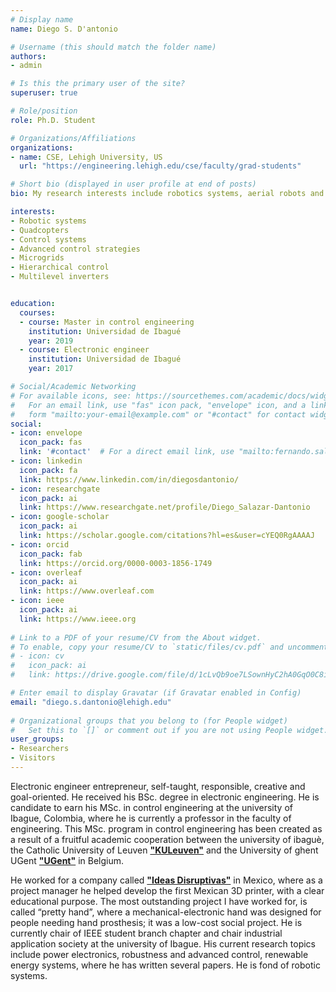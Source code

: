 ```yaml
---
# Display name
name: Diego S. D'antonio

# Username (this should match the folder name)
authors:
- admin

# Is this the primary user of the site?
superuser: true

# Role/position
role: Ph.D. Student

# Organizations/Affiliations
organizations:
- name: CSE, Lehigh University, US
  url: "https://engineering.lehigh.edu/cse/faculty/grad-students"

# Short bio (displayed in user profile at end of posts)
bio: My research interests include robotics systems, aerial robots and advanced control strategies.

interests:
- Robotic systems
- Quadcopters
- Control systems
- Advanced control strategies
- Microgrids
- Hierarchical control
- Multilevel inverters


education:
  courses:
  - course: Master in control engineering
    institution: Universidad de Ibagué
    year: 2019
  - course: Electronic engineer
    institution: Universidad de Ibagué
    year: 2017

# Social/Academic Networking
# For available icons, see: https://sourcethemes.com/academic/docs/widgets/#icons
#   For an email link, use "fas" icon pack, "envelope" icon, and a link in the
#   form "mailto:your-email@example.com" or "#contact" for contact widget.
social:
- icon: envelope
  icon_pack: fas
  link: '#contact'  # For a direct email link, use "mailto:fernando.salazar@unibague.edu.co".
- icon: linkedin
  icon_pack: fa
  link: https://www.linkedin.com/in/diegosdantonio/
- icon: researchgate
  icon_pack: ai
  link: https://www.researchgate.net/profile/Diego_Salazar-Dantonio
- icon: google-scholar
  icon_pack: ai
  link: https://scholar.google.com/citations?hl=es&user=cYEQ0RgAAAAJ
- icon: orcid
  icon_pack: fab
  link: https://orcid.org/0000-0003-1856-1749
- icon: overleaf
  icon_pack: ai
  link: https://www.overleaf.com
- icon: ieee
  icon_pack: ai
  link: https://www.ieee.org
  
# Link to a PDF of your resume/CV from the About widget.
# To enable, copy your resume/CV to `static/files/cv.pdf` and uncomment the lines below.  
# - icon: cv
#   icon_pack: ai
#   link: https://drive.google.com/file/d/1cLvQb9oe7LSownHyC2hA0GqO0C8ioIdD/view

# Enter email to display Gravatar (if Gravatar enabled in Config)
email: "diego.s.dantonio@lehigh.edu"
  
# Organizational groups that you belong to (for People widget)
#   Set this to `[]` or comment out if you are not using People widget.  
user_groups:
- Researchers
- Visitors
---
```


Electronic engineer entrepreneur, self-taught, responsible, creative and goal-oriented. He received his BSc. degree in electronic engineering. He is candidate to earn his MSc. in control engineering at the university of Ibague, Colombia, where he is currently a professor in the faculty of engineering. This MSc. program in control engineering has been created as a result of a fruitful academic cooperation between the university of ibaguè, the Catholic University of Leuven **["KULeuven"](https://www.kuleuven.be/english//)** and the University of ghent UGent **["UGent"](https://www.ugent.be/)** in Belgium.

He worked for a company called **["Ideas Disruptivas"](https://ideasdisruptivas.com/)** in Mexico, where as a project manager he helped develop the first Mexican 3D printer, with a clear educational purpose. The most outstanding project I have worked for, is called “pretty hand”, where a mechanical-electronic hand was designed for people needing hand prosthesis; it was a low-cost social project. He is currently chair of IEEE student branch chapter and chair industrial application society at the university of Ibague. His current research topics include power electronics, robustness and advanced control, renewable energy systems, where he has written several papers. He is fond of robotic systems.

